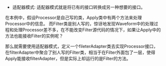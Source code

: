 * 适配器模式:
适配器模式就是将已有的接口转换成另一种想要的接口。

在本例中，假设Processor是自己写的类，Apply类中有两个方法来处理Processor中的信息。
而Filter类是别人写的，惊讶地发现Waveform中的处理过程和处理Processor差不多，在不能改变Filter源代码的情况下，如果让Apply中的方法也能接收Filter的实例呢？

那么就需要使用适配器模式，定义一个fileterAdapter类去实现Processor接口，在filterAdapter中聚合了别人写的Filter类，相当于在Filter外面包了一层，使得Apply能接收filterAdapter，但是实际上却运行的是Filter的方法。